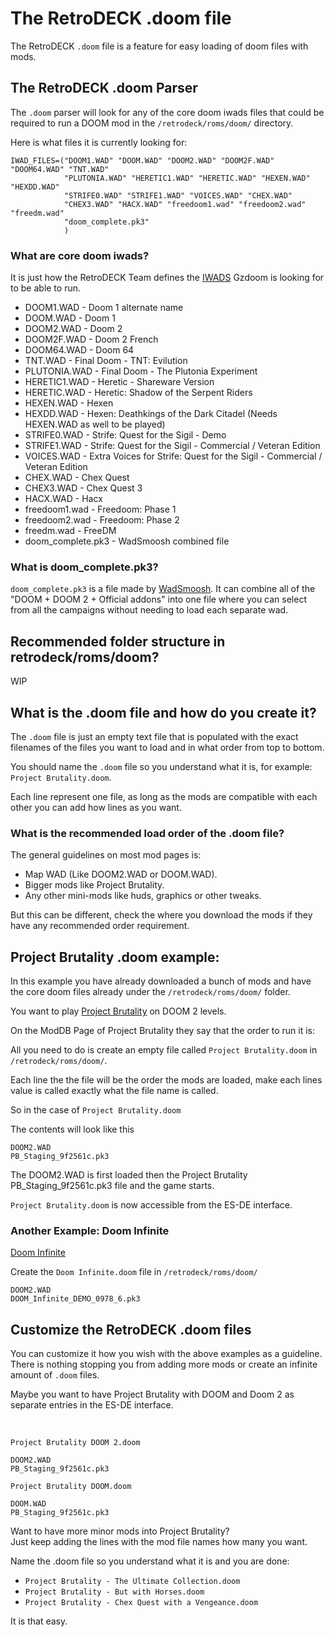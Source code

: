 # The RetroDECK .doom file

The RetroDECK `.doom` file is a feature for easy loading of doom files with mods.

## The RetroDECK .doom Parser

The `.doom` parser will look for any of the core doom iwads files that could be required to run a DOOM mod in the `/retrodeck/roms/doom/` directory.<br>

Here is what files it is currently looking for:

```
IWAD_FILES=("DOOM1.WAD" "DOOM.WAD" "DOOM2.WAD" "DOOM2F.WAD" "DOOM64.WAD" "TNT.WAD"
            "PLUTONIA.WAD" "HERETIC1.WAD" "HERETIC.WAD" "HEXEN.WAD" "HEXDD.WAD"
            "STRIFE0.WAD" "STRIFE1.WAD" "VOICES.WAD" "CHEX.WAD"
            "CHEX3.WAD" "HACX.WAD" "freedoom1.wad" "freedoom2.wad" "freedm.wad"
            "doom_complete.pk3"
            )
```

### What are core doom iwads?

It is just how the RetroDECK Team defines the [IWADS](https://doomwiki.org/wiki/IWAD) Gzdoom is looking for to be able to run.

- DOOM1.WAD - Doom 1 alternate name
- DOOM.WAD - Doom 1
- DOOM2.WAD - Doom 2
- DOOM2F.WAD - Doom 2 French
- DOOM64.WAD - Doom 64
- TNT.WAD - Final Doom - TNT: Evilution
- PLUTONIA.WAD -  Final Doom - The Plutonia Experiment
- HERETIC1.WAD - Heretic - Shareware Version
- HERETIC.WAD - Heretic: Shadow of the Serpent Riders
- HEXEN.WAD - Hexen
- HEXDD.WAD - Hexen: Deathkings of the Dark Citadel (Needs HEXEN.WAD as well to be played)
- STRIFE0.WAD - Strife: Quest for the Sigil - Demo
- STRIFE1.WAD - Strife: Quest for the Sigil - Commercial / Veteran Edition
- VOICES.WAD - Extra Voices for Strife: Quest for the Sigil - Commercial / Veteran Edition
- CHEX.WAD - Chex Quest
- CHEX3.WAD - Chex Quest 3
- HACX.WAD -  Hacx
- freedoom1.wad - Freedoom: Phase 1
- freedoom2.wad - Freedoom: Phase 2
- freedm.wad - FreeDM
- doom_complete.pk3 - WadSmoosh combined file

### What is doom_complete.pk3?

`doom_complete.pk3` is a file made by [WadSmoosh](https://jp.itch.io/wadsmoosh). It can combine all of the "DOOM + DOOM 2 + Official addons" into one file where you can select from all the campaigns without needing to load each separate wad.

## Recommended folder structure in retrodeck/roms/doom?

WIP

## What is the .doom file and how do you create it?

The `.doom` file is just an empty text file that is populated with the exact filenames of the files you want to load and in what order from top to bottom.

You should name the `.doom` file so you understand what it is, for example: `Project Brutality.doom`.

Each line represent one file, as long as the mods are compatible with each other you can add how lines as you want.

### What is the recommended load order of the .doom file?

The general guidelines on most mod pages is:

- Map WAD (Like DOOM2.WAD or DOOM.WAD).
- Bigger mods like Project Brutality.
- Any other mini-mods like huds, graphics or other tweaks.

But this can be different, check the where you download the mods if they have any recommended order requirement.

## Project Brutality .doom example:

In this example you have already downloaded a bunch of mods and have the core doom files already under the `/retrodeck/roms/doom/` folder.

You want to play [Project Brutality](https://www.moddb.com/mods/project-brutality) on DOOM 2 levels.

On the ModDB Page of Project Brutality they say that the order to run it is:


All you need to do is create an empty file called `Project Brutality.doom` in `/retrodeck/roms/doom/`.

Each line the the file will be the order the mods are loaded, make each lines value is called exactly what the file name is called.

So in the case of `Project Brutality.doom`

The contents will look like this

```
DOOM2.WAD
PB_Staging_9f2561c.pk3
```

The DOOM2.WAD is first loaded then the Project Brutality PB_Staging_9f2561c.pk3 file and the game starts.

`Project Brutality.doom` is now accessible from the ES-DE interface.


### Another Example: Doom Infinite

[Doom Infinite](https://www.moddb.com/mods/doom-infinite)

Create the `Doom Infinite.doom` file in `/retrodeck/roms/doom/`

```
DOOM2.WAD
DOOM_Infinite_DEMO_0978_6.pk3
```

## Customize the RetroDECK .doom files

You can customize it how you wish with the above examples as a guideline.<br>
There is nothing stopping you from adding more mods or create an infinite amount of `.doom` files.

Maybe you want to have Project Brutality with DOOM and Doom 2 as separate entries in the ES-DE interface.

 <br>

`Project Brutality DOOM 2.doom`

```
DOOM2.WAD
PB_Staging_9f2561c.pk3
```


`Project Brutality DOOM.doom`

```
DOOM.WAD
PB_Staging_9f2561c.pk3
```

Want to have more minor mods into Project Brutality?<br>
Just keep adding the lines with the mod file names how many you want.

Name the .doom file so you understand what it is and you are done:

- `Project Brutality - The Ultimate Collection.doom`
- `Project Brutality - But with Horses.doom`
- `Project Brutality - Chex Quest with a Vengeance.doom`

It is that easy.

